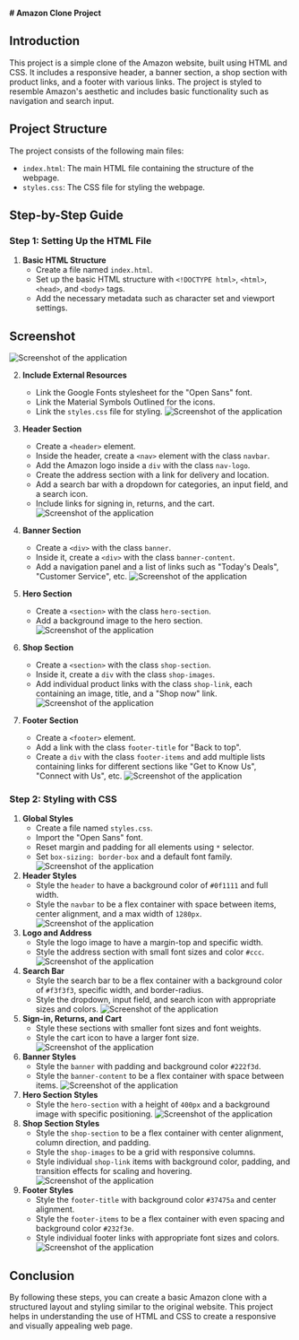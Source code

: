 **# Amazon Clone Project**

## Introduction
This project is a simple clone of the Amazon website, built using HTML and CSS. It includes a responsive header, a banner section, a shop section with product links, and a footer with various links. The project is styled to resemble Amazon's aesthetic and includes basic functionality such as navigation and search input.

## Project Structure
The project consists of the following main files:
- `index.html`: The main HTML file containing the structure of the webpage.
- `styles.css`: The CSS file for styling the webpage.

## Step-by-Step Guide

### Step 1: Setting Up the HTML File

1. **Basic HTML Structure**
    - Create a file named `index.html`.
    - Set up the basic HTML structure with `<!DOCTYPE html>`, `<html>`, `<head>`, and `<body>` tags.
    - Add the necessary metadata such as character set and viewport settings.
    
## Screenshot

![Screenshot of the application](./amazon/s1.jpg)

2. **Include External Resources**
    - Link the Google Fonts stylesheet for the "Open Sans" font.
    - Link the Material Symbols Outlined for the icons.
    - Link the `styles.css` file for styling.
![Screenshot of the application](./amazon/s2.jpg)

3. **Header Section**
    - Create a `<header>` element.
    - Inside the header, create a `<nav>` element with the class `navbar`.
    - Add the Amazon logo inside a `div` with the class `nav-logo`.
    - Create the address section with a link for delivery and location.
    - Add a search bar with a dropdown for categories, an input field, and a search icon.
    - Include links for signing in, returns, and the cart.
![Screenshot of the application](./amazon/s3.jpg)
4. **Banner Section**
    - Create a `<div>` with the class `banner`.
    - Inside it, create a `<div>` with the class `banner-content`.
    - Add a navigation panel and a list of links such as "Today's Deals", "Customer Service", etc.
![Screenshot of the application](./amazon/s4.jpg)
5. **Hero Section**
    - Create a `<section>` with the class `hero-section`.
    - Add a background image to the hero section.
![Screenshot of the application](./amazon/s5.jpg)
6. **Shop Section**
    - Create a `<section>` with the class `shop-section`.
    - Inside it, create a `div` with the class `shop-images`.
    - Add individual product links with the class `shop-link`, each containing an image, title, and a "Shop now" link.
![Screenshot of the application](./amazon/s6.jpg)
7. **Footer Section**
    - Create a `<footer>` element.
    - Add a link with the class `footer-title` for "Back to top".
    - Create a `div` with the class `footer-items` and add multiple lists containing links for different sections like "Get to Know Us", "Connect with Us", etc.
![Screenshot of the application](./amazon/s7.jpg)
### Step 2: Styling with CSS

1. **Global Styles**
    - Create a file named `styles.css`.
    - Import the "Open Sans" font.
    - Reset margin and padding for all elements using `*` selector.
    - Set `box-sizing: border-box` and a default font family.
![Screenshot of the application](./amazon/c1.jpg)
2. **Header Styles**
    - Style the `header` to have a background color of `#0f1111` and full width.
    - Style the `navbar` to be a flex container with space between items, center alignment, and a max width of `1280px`.
![Screenshot of the application](./amazon/c2.jpg)
3. **Logo and Address**
    - Style the logo image to have a margin-top and specific width.
    - Style the address section with small font sizes and color `#ccc`.
![Screenshot of the application](./amazon/c3.jpg)
4. **Search Bar**
    - Style the search bar to be a flex container with a background color of `#f3f3f3`, specific width, and border-radius.
    - Style the dropdown, input field, and search icon with appropriate sizes and colors.
![Screenshot of the application](amazon/c4.jpg)
5. **Sign-in, Returns, and Cart**
    - Style these sections with smaller font sizes and font weights.
    - Style the cart icon to have a larger font size.
![Screenshot of the application](./amazon/c5.jpg)
6. **Banner Styles**
    - Style the `banner` with padding and background color `#222f3d`.
    - Style the `banner-content` to be a flex container with space between items.
![Screenshot of the application](./amazon/c6.jpg)
7. **Hero Section Styles**
    - Style the `hero-section` with a height of `400px` and a background image with specific positioning.
![Screenshot of the application](./amazon/c7.jpg)
8. **Shop Section Styles**
    - Style the `shop-section` to be a flex container with center alignment, column direction, and padding.
    - Style the `shop-images` to be a grid with responsive columns.
    - Style individual `shop-link` items with background color, padding, and transition effects for scaling and hovering.
![Screenshot of the application](./amazon/c8.jpg)
9. **Footer Styles**
    - Style the `footer-title` with background color `#37475a` and center alignment.
    - Style the `footer-items` to be a flex container with even spacing and background color `#232f3e`.
    - Style individual footer links with appropriate font sizes and colors.
![Screenshot of the application](./amazon/c9.jpg)
## Conclusion
By following these steps, you can create a basic Amazon clone with a structured layout and styling similar to the original website. This project helps in understanding the use of HTML and CSS to create a responsive and visually appealing web page.
